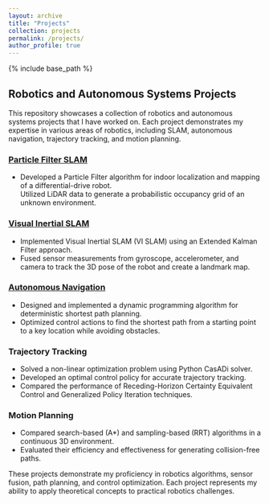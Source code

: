```yaml
---
layout: archive
title: "Projects"
collection: projects
permalink: /projects/
author_profile: true
---
```


{% include base_path %}

## Robotics and Autonomous Systems Projects

This repository showcases a collection of robotics and autonomous systems projects that I have worked on. Each project demonstrates my expertise in various areas of robotics, including SLAM, autonomous navigation, trajectory tracking, and motion planning.

### [Particle Filter SLAM](https://github.com/suryapilla/Particle-Filter-SLAM)  
- Developed a Particle Filter algorithm for indoor localization and mapping of a differential-drive robot.  
Utilized LiDAR data to generate a probabilistic occupancy grid of an unknown environment.

<!-- <div style="display: flex; justify-content: center;">
  <img src="gifs/OccupancyGrid_data21.gif" width="400" alt="Rubik's Cube 1" style="margin-right: 20px;">
  <img src="gifs/TextureMap_data21.gif" width="400" alt="Rubik's Cube 2">
</div> -->

### [Visual Inertial SLAM](https://github.com/suryapilla/VISLAM)
- Implemented Visual Inertial SLAM (VI SLAM) using an Extended Kalman Filter approach.
- Fused sensor measurements from gyroscope, accelerometer, and camera to track the 3D pose of the robot and create a landmark map.


### [Autonomous Navigation](https://github.com/suryapilla/Autonomous-Navigation)
- Designed and implemented a dynamic programming algorithm for deterministic shortest path planning.
- Optimized control actions to find the shortest path from a starting point to a key location while avoiding obstacles.

<!-- <div style="display: flex; justify-content: center;">
  <img src="gifs/doorkey_rand_8-10.gif" width="400" alt="NAvig 1" style="margin-right: 20px;">
  <img src="gifs/doorkey_rand_8-36.gif" width="400" alt="Navig 2">
</div> -->

### Trajectory Tracking
- Solved a non-linear optimization problem using Python CasADi solver.
- Developed an optimal control policy for accurate trajectory tracking.
- Compared the performance of Receding-Horizon Certainty Equivalent Control and Generalized Policy Iteration techniques.
<!-- 
<div style="display: flex; justify-content: center;">
  <img src="gifs/2_5_10.gif" width="400" alt="Tracking 1 style="margin-right: 20px;">
  <img src="gifs/20_5_10_50T.gif" width="400" alt="Tracking 2">
</div> -->

### Motion Planning
- Compared search-based (A*) and sampling-based (RRT) algorithms in a continuous 3D environment.
- Evaluated their efficiency and effectiveness for generating collision-free paths.

These projects demonstrate my proficiency in robotics algorithms, sensor fusion, path planning, and control optimization. Each project represents my ability to apply theoretical concepts to practical robotics challenges.
